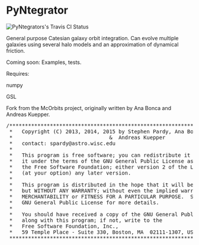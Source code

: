 PyNtegrator
========

![PyNtegrators's Travis CI Status](https://travis-ci.org/stephenpardy/PyNtegrator.svg?branch=working)


General purpose Catesian galaxy orbit integration. Can evolve multiple galaxies using several halo models and an approximation of dynamical friction.

Coming soon:
    Examples, tests.

Requires:

numpy

GSL

Fork from the McOrbits project, originally written by Ana Bonca and Andreas Kuepper. 
<pre>
/***************************************************************************
 *   Copyright (C) 2013, 2014, 2015 by Stephen Pardy, Ana Bonaca           * 
 *                               &  Andreas Kuepper                        *
 *   contact: spardy@astro.wisc.edu                                        *
 *                                                                         *
 *   This program is free software; you can redistribute it and/or modify  *
 *   it under the terms of the GNU General Public License as published by  *
 *   the Free Software Foundation; either version 2 of the License, or     *
 *   (at your option) any later version.                                   *
 *                                                                         *
 *   This program is distributed in the hope that it will be useful,       *
 *   but WITHOUT ANY WARRANTY; without even the implied warranty of        *
 *   MERCHANTABILITY or FITNESS FOR A PARTICULAR PURPOSE.  See the         *
 *   GNU General Public License for more details.                          *
 *                                                                         *
 *   You should have received a copy of the GNU General Public License     *
 *   along with this program; if not, write to the                         *
 *   Free Software Foundation, Inc.,                                       *
 *   59 Temple Place - Suite 330, Boston, MA  02111-1307, USA.             *
 ***************************************************************************/
 </pre>